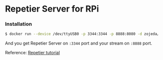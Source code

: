 # Repetier Server for RPi

### Installation

```sh
$ docker run --device /dev/ttyUSB0 -p 3344:3344 -p 8888:8080 -d zojeda/rpi-repetier-server-camera/
```
And you get Repetier Server on `:3344` port and your stream on `:8888` port.

Reference:
[Repetier tutorial](https://www.repetier-server.com/setting-webcam-repetier-server-linux/)

